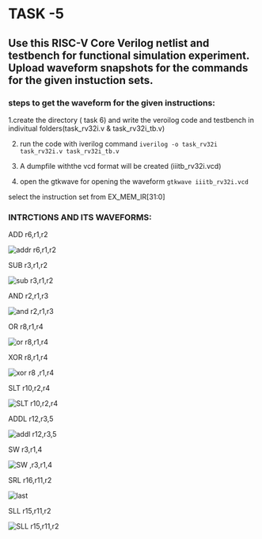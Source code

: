 # TASK -5
 ##  Use this RISC-V Core Verilog netlist and testbench for functional simulation experiment. Upload waveform snapshots for the commands for the given instuction sets.

 ### steps to get the waveform for the given instructions:
 
 
  1.create the directory ( task 6) and write the  veroilog code and testbench in indivitual folders(task_rv32i.v & task_rv32i_tb.v)
  
   2. run the code with iverilog command 
     `iverilog -o task_rv32i task_rv32i.v task_rv32i_tb.v`
     
   3. A dumpfile withthe vcd format will be created (iiitb_rv32i.vcd)
     
   4. open the gtkwave for opening the waveform
      `gtkwave iiitb_rv32i.vcd`

select the instruction set from EX_MEM_IR[31:0]  
  ### INTRCTIONS AND ITS WAVEFORMS:

  ADD r6,r1,r2

  ![addr r6,r1,r2](https://github.com/banushrees/VSD-project/assets/105593083/c0cce9a3-20fe-4f47-9018-7bab1cefef5d)

  SUB r3,r1,r2

  ![sub r3,r1,r2](https://github.com/banushrees/VSD-project/assets/105593083/9a71b052-b76e-4ca9-acb1-0ceea0c25efe)

  AND r2,r1,r3

  ![and r2,r1,r3](https://github.com/banushrees/VSD-project/assets/105593083/900388fe-ba30-46ce-8c49-ff44a912c5f6)

  OR r8,r1,r4
  
   ![or r8,r1,r4](https://github.com/banushrees/VSD-project/assets/105593083/36795868-1135-4992-ac3a-c5b2e5f9735f)

   XOR r8,r1,r4

   ![xor r8 ,r1,r4](https://github.com/banushrees/VSD-project/assets/105593083/2211bc6a-0b32-42fa-91da-c7107b789dbb)

   SLT r10,r2,r4

  ![SLT r10,r2,r4](https://github.com/banushrees/VSD-project/assets/105593083/5f512e0d-aae4-45bd-b428-629134cd12aa)

  ADDL r12,r3,5
  
   ![addl r12,r3,5](https://github.com/banushrees/VSD-project/assets/105593083/681dbb7d-116b-4a8e-a3fe-5af8848d13c2)

   SW r3,r1,4

   ![SW ,r3,r1,4](https://github.com/banushrees/VSD-project/assets/105593083/66c46611-7fdd-4801-9f7b-5dafc9c52801)

   SRL r16,r11,r2
      
   ![last](https://github.com/banushrees/VSD-project/assets/105593083/7c537720-5e4f-4bfc-814e-0f9b41064857)

   SLL r15,r11,r2

  ![SLL r15,r11,r2](https://github.com/banushrees/VSD-project/assets/105593083/b6612d4e-3659-400d-a5e8-25954851ed8d)


    



     
  

